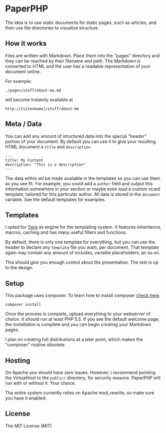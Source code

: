 # PaperPHP

The idea is to use static documents for static pages, such as 
articles, and then use file directories to visualize structure.

## How it works

Files are written with Markdown. Place them into the "pages" directory
and they can be reached by their filename and path. The Markdown is converted
to HTML and the user has a readable representation of your document online.

For example:

    ./pages/stuff/about-me.md

will become instantly available at 

    http://[sitenmame]/stuff/about-me


## Meta / Data

You can add any amount of structured data into the special "header" portion
of your document. By default you can use it to give your resulting HTML document
a `title` and `description`. 

    ---
    title: My Content
    description: "This is a description"
    ---

The data within wil be made available in the templates so you can use them as you 
see fit. For example, you could add a `author` field and output this information 
somewhere in your <head> section or maybe even load a custom vcard template, tailored
for this particular author. All data is stored in the `document` variable. See the 
default templates for examples.

## Templates

I opted for [Twig](twig.sensiolabs.org/documentation) as engine for the templating system. 
It features inheritance, macros, caching and has many useful filters and functions. 

By default, there is only one template for everything, but you can use the header to 
declare any `template` file you want, per document. That template again may contain 
any amount of includes, variable placeholders, an so on. 

This should give you enough control about the presentation. The rest is up to the design.

## Setup

This package uses composer. To learn how to install composer [check here](https://getcomposer.org/doc/00-intro.md#system-requirements).

    composer install
    
Once the process is complete, upload everything to your webserver of choice. It should run
at least PHP 5.5. If you see the default welcome page, the _installation_ is complete and you 
can begin creating your Markdown pages.

I plan on creating full distributions at a later point, which makes the "composer" routine obsolete. 

## Hosting

On Apache you should have zero issues. However, i recommend pointing the VirtualHost to the
`public/` directory, for security reasons. PaperPHP will run with or without it. Your choice.

The entire system currently relies on Apache mod_rewrite, so make sure you have it enabled.

## License

The MIT License (MIT)